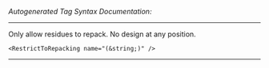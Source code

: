 _Autogenerated Tag Syntax Documentation:_

---
Only allow residues to repack. No design at any position.

```
<RestrictToRepacking name="(&string;)" />
```



---
